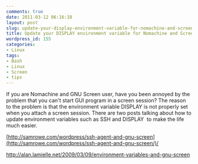 ```yaml
---
comments: true
date: 2011-03-12 06:16:18
layout: post
slug: update-your-display-environment-variable-for-nomachine-and-screen-user
title: Update your DISPLAY environment variable for Nomachine and Screen user
wordpress_id: 155
categories:
- Linux
tags:
- Bash
- Linux
- Screen
- tips
---
```


If you are Nomachine and GNU Screen user, have you been annoyed by the problem that you can't start
GUI program in a screen session? The reason to the problem is that the environment variable DISPLAY
is not properly set when you attach a screen session. There are two posts talking about how to
update environment variables such as SSH and DISPLAY  to make the life much easier.

[http://samrowe.com/wordpress/ssh-agent-and-gnu-screen](http://samrowe.com/wordpress/ssh-agent-and-gnu-screen/)/

[http://alan.lamielle.net/2009/03/09/environment-variables-and-gnu-screen ](http://alan.lamielle.net/2009/03/09/environment-variables-and-gnu-screen)
